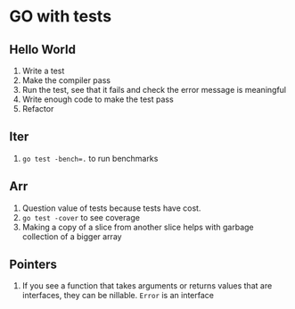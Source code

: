 # GO with tests
## Hello World
1. Write a test
2. Make the compiler pass
3. Run the test, see that it fails and check the error message is meaningful
4. Write enough code to make the test pass
5. Refactor

## Iter
1. `go test -bench=.` to run benchmarks

## Arr
1. Question value of tests because tests have cost.
2. `go test -cover` to see coverage
3. Making a copy of a slice from another slice helps with garbage collection of a bigger array


## Pointers
1. If you see a function that takes arguments or returns values that are interfaces, they can be nillable. `Error` is an interface
